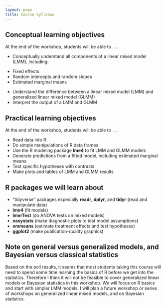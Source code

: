 ```yaml
---
layout: page
title: Course Syllabus
---
```


## Conceptual learning objectives

At the end of the workshop, students will be able to . . . 

-	Conceptually understand all components of a linear mixed model (LMM), including: 
  +	Fixed effects
  +	Random intercepts and random slopes
  +	Estimated marginal means
- Understand the difference between a linear mixed model (LMM) and generalized linear mixed model (GLMM)
-	Interpret the output of a LMM and GLMM

## Practical learning objectives

At the end of the workshop, students will be able to . . .

- Read data into R
- Do simple manipulations of R data frames
- Use the R modeling package **lme4** to fit LMM and GLMM models
-	Generate predictions from a fitted model, including estimated marginal means
-	Test specific hypotheses with contrasts
-	Make plots and tables of LMM and GLMM results

## R packages we will learn about

-	“tidyverse” packages especially **readr**, **dplyr**, and **tidyr** (read and manipulate data)
-	**lme4** (fit models)
- **lmerTest** (do ANOVA tests on mixed models)
- **easystats** (make diagnostic plots to test model assumptions)
-	**emmeans** (estimate treatment effects and test hypotheses)
-	**ggplot2** (make publication-quality graphics)

## Note on general versus generalized models, and Bayesian versus classical statistics

Based on the poll results, it seems that most students taking this course will need to spend some time learning the basics of R before we get into the statistics. Therefore I think it will not be feasible to cover generalized linear models or Bayesian statistics in this workshop. We will focus on R basics and start with simpler LMM models. I will plan a future workshop or series of workshops on generalized linear mixed models, and on Bayesian statistics.

